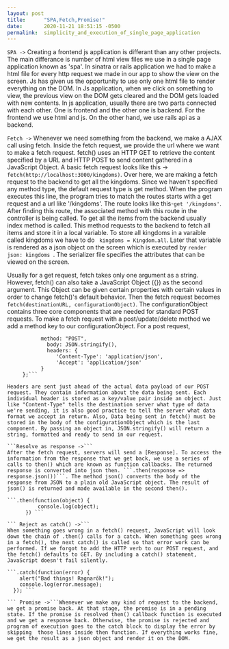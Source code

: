 ```yaml
---
layout: post
title:      "SPA,Fetch,Promise!"
date:       2020-11-21 18:51:15 -0500
permalink:  simplicity_and_execution_of_single_page_application
---
```


```SPA ->``` 
Creating a frontend js application is differant than any other projects. The main differance is number of html view files we use in a single page application known as 'spa'. In sinatra or rails application we had to make a html file for every http request we made in our app to show the view on the screen. Js has given us the opportunity to use only one html file to render everything on the DOM. In Js application, when we click on something to view, the previous view on the DOM gets cleared and the DOM gets loaded with new contents. In js application, usually there are two parts connected with each other. One is frontend and the other one is backend. For the frontend we use html and js. On the other hand, we use rails api as a backend. 

```Fetch ->```
Whenever we need something from the backend, we make a AJAX call using fetch. Inside the fetch request, we provide the url where we want to make a fetch request. fetch() uses an HTTP GET to retrieve the content specified by a URL and HTTP POST to send content gathered in a JavaScript Object. A basic fetch request looks like this -> 
```fetch(http://localhost:3000/kingdoms)```. Over here, we are making a fetch request to the backend to get all the kingdoms. Since we haven't specified any method type, the default request type is get method. When the program executes this line, the program tries to match the routes starts with a get request and a url like '/kingdoms'. The route looks like this-```get '/kingdoms'```. After finding this route, the associated method with this route in the controller is being called. To get all the items from the backend usually index method is called. This method requests to the backend to fetch all items and store it in a local variable. To store all kingdoms in a varaible called kingdoms we have to do ```  kingdoms = Kingdom.all ```. Later that variable is rendered as a json object on the screen which is executed by ```render json: kingdoms ```. The serializer file specifies the attributes that can be viewed on the screen.

Usually for a get request, fetch takes only one argument as a string. However, fetch() can also take a JavaScript Object ({}) as the second argument. This Object can be given certain properties with certain values in order to change fetch()'s default behavior. Then the fetch request becomes ```fetch(destinationURL, configurationObject)```. The configurationObject contains three core components that are needed for standard POST requests. To make a fetch request with a post/update/delete method we add a method key to our configurationObject. For a post request, 

```configurationObject = {
           method: "POST",
	         body: JSON.stringify(),
	         headers: {
                'Content-Type': 'application/json',
                'Accept': 'application/json'
           }
     };``` 

Headers are sent just ahead of the actual data payload of our POST request. They contain information about the data being sent. Each individual header is stored as a key/value pair inside an object. Just like "Content-Type" tells the destination server what type of data we're sending, it is also good practice to tell the server what data format we accept in return. Also, Data being sent in fetch() must be stored in the body of the configurationObject which is the last component. By passing an object in, JSON.stringify() will return a string, formatted and ready to send in our request. 

```Resolve as response ->```
After the fetch request, servers will send a [Response]. To access the information from the response that we get back, we use a series of calls to then() which are known as function callbacks. The returned response is converted into json then. ```.then(response => response.json())```. The method json() converts the body of the response from JSON to a plain old JavaScript object. The result of json() is returned and made available in the second then(). 

```.then(function(object) { 
          console.log(object);
      }) ```
			
``` Reject as catch() ->```
When something goes wrong in a fetch() request, JavaScript will look down the chain of .then() calls for a catch. When something goes wrong in a fetch(), the next catch() is called so that error work can be performed. If we forgot to add the HTTP verb to our POST request, and the fetch() defaults to GET. By including a catch() statement, JavaScript doesn't fail silently. 

```.catch(function(error) {
    alert("Bad things! Ragnarők!");
    console.log(error.message);
  }); ```
	
``` Promise ->```Whenever we make any kind of request to the backend, we get a promise back. At that stage, the promise is in a pending state. If the promise is resolved then() callback function is executed and we get a response back. Otherwise, the promise is rejected and program of execution goes to the catch block to display the error by skipping  those lines inside then function. If everything works fine, we get the result as a json object and render it on the DOM. 
